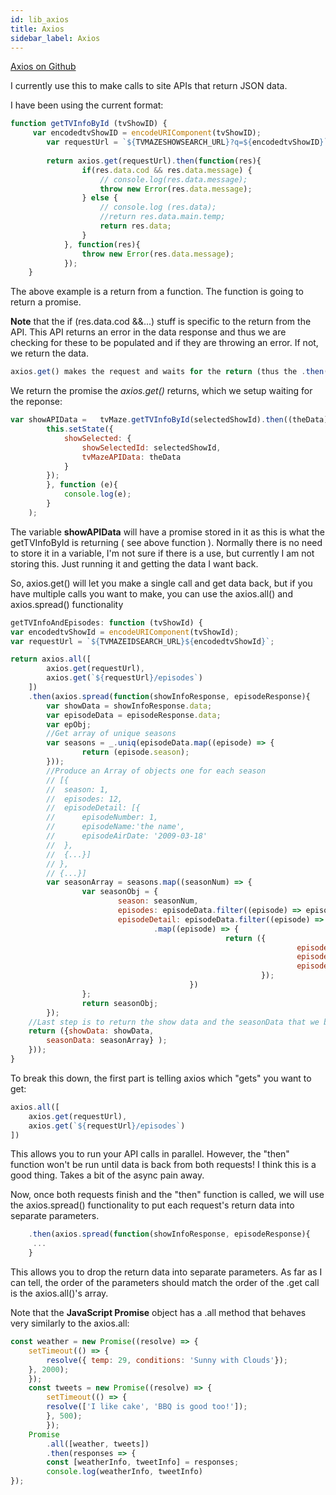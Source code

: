 ```yaml
---
id: lib_axios
title: Axios
sidebar_label: Axios
---
```


[Axios on Github](https://github.com/mzabriskie/axios) 

I currently use this to make calls to site APIs that return JSON data.

I have been using the current format:

```javascript	
function getTVInfoById (tvShowID) {
	 var encodedtvShowID = encodeURIComponent(tvShowID);
	    var requestUrl = `${TVMAZESHOWSEARCH_URL}?q=${encodedtvShowID}`;
	
	    return axios.get(requestUrl).then(function(res){
	            if(res.data.cod && res.data.message) {
	                // console.log(res.data.message);
	                throw new Error(res.data.message);
	            } else {
	                // console.log (res.data);
	                //return res.data.main.temp;
	                return res.data;
	            }
	        }, function(res){
	            throw new Error(res.data.message);
	        });
	}
```

The above example is a return from a function. The function is going to return a promise.

**Note** that the if (res.data.cod &&...) stuff is specific to the return from the API. This API returns an error in the data response and thus we are checking for these to be populated and if they are throwing an error. If not, we return the data.

```javascript
axios.get() makes the request and waits for the return (thus the .then()...).
```

We return the promise the *axios.get()* returns, which we setup waiting for the reponse:

```javascript	
var showAPIData =   tvMaze.getTVInfoById(selectedShowId).then((theData) => {
		this.setState({
			showSelected: {
				showSelectedId: selectedShowId,
				tvMazeAPIData: theData
			}
		});
		}, function (e){
			console.log(e);
		}
	);
```

The variable **showAPIData** will have a promise stored in it as this is what the getTVInfoById is returning ( see above function ). Normally there is no need to store it in a variable, I'm not sure if there is a use, but currently I am not storing this. Just running it and getting the data I want back.

So, axios.get() will let you make a single call and get data back, but if you have multiple calls you want to make, you can use the axios.all() and axios.spread() functionality

```javascript
getTVInfoAndEpisodes: function (tvShowId) {
var encodedtvShowId = encodeURIComponent(tvShowId);
var requestUrl = `${TVMAZEIDSEARCH_URL}${encodedtvShowId}`;

return axios.all([
		axios.get(requestUrl),
		axios.get(`${requestUrl}/episodes`)
	])
	.then(axios.spread(function(showInfoResponse, episodeResponse){
		var showData = showInfoResponse.data;
		var episodeData = episodeResponse.data;
		var epObj;
		//Get array of unique seasons
		var seasons = _.uniq(episodeData.map((episode) => {
				return (episode.season);
		}));
		//Produce an Array of objects one for each season
		// [{
		//  season: 1,
		//  episodes: 12,
		//  episodeDetail: [{
		//      episodeNumber: 1,
		//      episodeName:'the name',
		//      episodeAirDate: '2009-03-18'
		//  },
		//  {...}]
		// },
		// {...}]
		var seasonArray = seasons.map((seasonNum) => {
				var seasonObj = {
						season: seasonNum,
						episodes: episodeData.filter((episode) => episode.season === seasonNum).length - 1,
						episodeDetail: episodeData.filter((episode) => episode.season === seasonNum)
								.map((episode) => {
												return ({
																episodeNumber: episode.number,
																episodeName: episode.name,
																episodeAirDate: episode.airdate
														});
										})
				};
				return seasonObj;
		});
	//Last step is to return the show data and the seasonData that we build above.
	return ({showData: showData,
		seasonData: seasonArray} );
	}));
}
```

To break this down, the first part is telling axios which "gets" you want to get:

```javascript
axios.all([
	axios.get(requestUrl),
	axios.get(`${requestUrl}/episodes`)
])
```

This allows you to run your API calls in parallel. However, the "then" function won't be run until data is back from both requests! I think this is a good thing. Takes a bit of the async pain away.

Now, once both requests finish and the "then" function is called, we will use the axios.spread() functionality to put each request's return data into separate parameters.

```javascript
	.then(axios.spread(function(showInfoResponse, episodeResponse){
	 ...
	}
```

This allows you to drop the return data into separate parameters. As far as I can tell, the order of the parameters should match the order of the .get call is the axios.all()'s array.

Note that the **JavaScript Promise** object has a .all method that behaves very similarly to the axios.all:

```javascript
const weather = new Promise((resolve) => {
	setTimeout(() => {
		resolve({ temp: 29, conditions: 'Sunny with Clouds'});
	}, 2000);
	});
	const tweets = new Promise((resolve) => {
		setTimeout(() => {
		resolve(['I like cake', 'BBQ is good too!']);
		}, 500);
		});
	Promise
		.all([weather, tweets])
		.then(responses => {
		const [weatherInfo, tweetInfo] = responses;
		console.log(weatherInfo, tweetInfo)
});
```